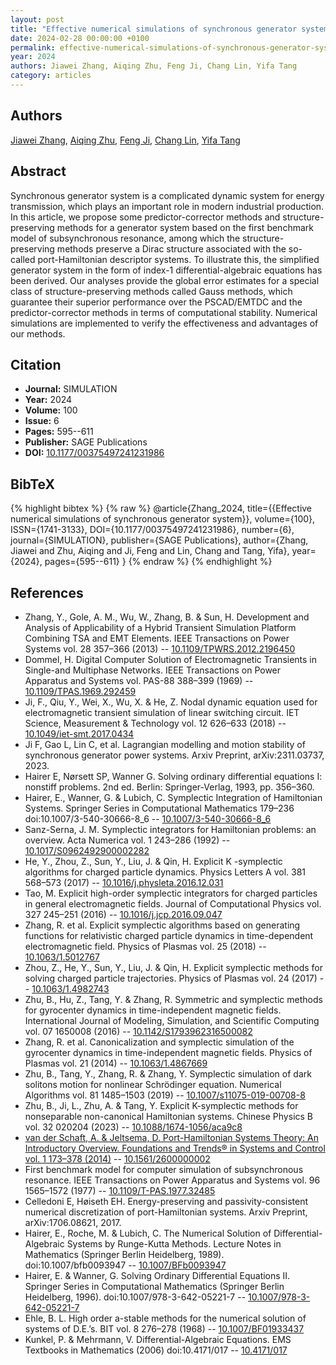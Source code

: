 ```yaml
---
layout: post
title: "Effective numerical simulations of synchronous generator system"
date: 2024-02-28 00:00:00 +0100
permalink: effective-numerical-simulations-of-synchronous-generator-system
year: 2024
authors: Jiawei Zhang, Aiqing Zhu, Feng Ji, Chang Lin, Yifa Tang
category: articles
---
```

 
## Authors
[Jiawei Zhang](authors/jiawei_zhang), [Aiqing Zhu](authors/aiqing_zhu), [Feng Ji](authors/feng_ji), [Chang Lin](authors/chang_lin), [Yifa Tang](authors/yifa_tang)
 
## Abstract
 Synchronous generator system is a complicated dynamic system for energy transmission, which plays an important role in modern industrial production. In this article, we propose some predictor-corrector methods and structure-preserving methods for a generator system based on the first benchmark model of subsynchronous resonance, among which the structure-preserving methods preserve a Dirac structure associated with the so-called port-Hamiltonian descriptor systems. To illustrate this, the simplified generator system in the form of index-1 differential-algebraic equations has been derived. Our analyses provide the global error estimates for a special class of structure-preserving methods called Gauss methods, which guarantee their superior performance over the PSCAD/EMTDC and the predictor-corrector methods in terms of computational stability. Numerical simulations are implemented to verify the effectiveness and advantages of our methods. 
 
## Citation
- **Journal:** SIMULATION
- **Year:** 2024
- **Volume:** 100
- **Issue:** 6
- **Pages:** 595--611
- **Publisher:** SAGE Publications
- **DOI:** [10.1177/00375497241231986](https://doi.org/10.1177/00375497241231986)
 
## BibTeX
{% highlight bibtex %}
{% raw %}
@article{Zhang_2024,
  title={{Effective numerical simulations of synchronous generator system}},
  volume={100},
  ISSN={1741-3133},
  DOI={10.1177/00375497241231986},
  number={6},
  journal={SIMULATION},
  publisher={SAGE Publications},
  author={Zhang, Jiawei and Zhu, Aiqing and Ji, Feng and Lin, Chang and Tang, Yifa},
  year={2024},
  pages={595--611}
}
{% endraw %}
{% endhighlight %}
 
## References
- Zhang, Y., Gole, A. M., Wu, W., Zhang, B. & Sun, H. Development and Analysis of Applicability of a Hybrid Transient Simulation Platform Combining TSA and EMT Elements. IEEE Transactions on Power Systems vol. 28 357–366 (2013) -- [10.1109/TPWRS.2012.2196450](https://doi.org/10.1109/TPWRS.2012.2196450)
- Dommel, H. Digital Computer Solution of Electromagnetic Transients in Single-and Multiphase Networks. IEEE Transactions on Power Apparatus and Systems vol. PAS-88 388–399 (1969) -- [10.1109/TPAS.1969.292459](https://doi.org/10.1109/TPAS.1969.292459)
- Ji, F., Qiu, Y., Wei, X., Wu, X. & He, Z. Nodal dynamic equation used for electromagnetic transient simulation of linear switching circuit. IET Science, Measurement &amp; Technology vol. 12 626–633 (2018) -- [10.1049/iet-smt.2017.0434](https://doi.org/10.1049/iet-smt.2017.0434)
- Ji F, Gao L, Lin C, et al. Lagrangian modelling and motion stability of synchronous generator power systems. Arxiv Preprint, arXiv:2311.03737, 2023.
- Hairer E, Nørsett SP, Wanner G. Solving ordinary differential equations I: nonstiff problems. 2nd ed. Berlin: Springer-Verlag, 1993, pp. 356–360.
- Hairer, E., Wanner, G. & Lubich, C. Symplectic Integration of Hamiltonian Systems. Springer Series in Computational Mathematics 179–236 doi:10.1007/3-540-30666-8_6 -- [10.1007/3-540-30666-8_6](https://doi.org/10.1007/3-540-30666-8_6)
- Sanz-Serna, J. M. Symplectic integrators for Hamiltonian problems: an overview. Acta Numerica vol. 1 243–286 (1992) -- [10.1017/S0962492900002282](https://doi.org/10.1017/S0962492900002282)
- He, Y., Zhou, Z., Sun, Y., Liu, J. & Qin, H. Explicit K -symplectic algorithms for charged particle dynamics. Physics Letters A vol. 381 568–573 (2017) -- [10.1016/j.physleta.2016.12.031](https://doi.org/10.1016/j.physleta.2016.12.031)
- Tao, M. Explicit high-order symplectic integrators for charged particles in general electromagnetic fields. Journal of Computational Physics vol. 327 245–251 (2016) -- [10.1016/j.jcp.2016.09.047](https://doi.org/10.1016/j.jcp.2016.09.047)
- Zhang, R. et al. Explicit symplectic algorithms based on generating functions for relativistic charged particle dynamics in time-dependent electromagnetic field. Physics of Plasmas vol. 25 (2018) -- [10.1063/1.5012767](https://doi.org/10.1063/1.5012767)
- Zhou, Z., He, Y., Sun, Y., Liu, J. & Qin, H. Explicit symplectic methods for solving charged particle trajectories. Physics of Plasmas vol. 24 (2017) -- [10.1063/1.4982743](https://doi.org/10.1063/1.4982743)
- Zhu, B., Hu, Z., Tang, Y. & Zhang, R. Symmetric and symplectic methods for gyrocenter dynamics in time-independent magnetic fields. International Journal of Modeling, Simulation, and Scientific Computing vol. 07 1650008 (2016) -- [10.1142/S1793962316500082](https://doi.org/10.1142/S1793962316500082)
- Zhang, R. et al. Canonicalization and symplectic simulation of the gyrocenter dynamics in time-independent magnetic fields. Physics of Plasmas vol. 21 (2014) -- [10.1063/1.4867669](https://doi.org/10.1063/1.4867669)
- Zhu, B., Tang, Y., Zhang, R. & Zhang, Y. Symplectic simulation of dark solitons motion for nonlinear Schrödinger equation. Numerical Algorithms vol. 81 1485–1503 (2019) -- [10.1007/s11075-019-00708-8](https://doi.org/10.1007/s11075-019-00708-8)
- Zhu, B., Ji, L., Zhu, A. & Tang, Y. Explicit K-symplectic methods for nonseparable non-canonical Hamiltonian systems. Chinese Physics B vol. 32 020204 (2023) -- [10.1088/1674-1056/aca9c8](https://doi.org/10.1088/1674-1056/aca9c8)
- [van der Schaft, A. & Jeltsema, D. Port-Hamiltonian Systems Theory: An Introductory Overview. Foundations and Trends® in Systems and Control vol. 1 173–378 (2014)](port-hamiltonian-systems-theory-an-introductory-overview-journal) -- [10.1561/2600000002](https://doi.org/10.1561/2600000002)
- First benchmark model for computer simulation of subsynchronous resonance. IEEE Transactions on Power Apparatus and Systems vol. 96 1565–1572 (1977) -- [10.1109/T-PAS.1977.32485](https://doi.org/10.1109/T-PAS.1977.32485)
- Celledoni E, Høiseth EH. Energy-preserving and passivity-consistent numerical discretization of port-Hamiltonian systems. Arxiv Preprint, arXiv:1706.08621, 2017.
- Hairer, E., Roche, M. & Lubich, C. The Numerical Solution of Differential-Algebraic Systems by Runge-Kutta Methods. Lecture Notes in Mathematics (Springer Berlin Heidelberg, 1989). doi:10.1007/bfb0093947 -- [10.1007/BFb0093947](https://doi.org/10.1007/BFb0093947)
- Hairer, E. & Wanner, G. Solving Ordinary Differential Equations II. Springer Series in Computational Mathematics (Springer Berlin Heidelberg, 1996). doi:10.1007/978-3-642-05221-7 -- [10.1007/978-3-642-05221-7](https://doi.org/10.1007/978-3-642-05221-7)
- Ehle, B. L. High order a-stable methods for the numerical solution of systems of D.E.’s. BIT vol. 8 276–278 (1968) -- [10.1007/BF01933437](https://doi.org/10.1007/BF01933437)
- Kunkel, P. & Mehrmann, V. Differential-Algebraic Equations. EMS Textbooks in Mathematics (2006) doi:10.4171/017 -- [10.4171/017](https://doi.org/10.4171/017)

